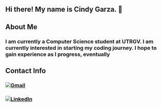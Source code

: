 ## Hi there! My name is Cindy Garza. 👋

## About Me
### I am currently a Computer Science student at UTRGV. I am currently interested in starting my coding journey. I hope to gain experience as I progress, eventually 

## Contact Info
### [![Gmail](https://img.shields.io/badge/Gmail-D14836?logo=gmail&logoColor=white)](cgrdz10@gmail.com)
### [![LinkedIn](https://custom-icon-badges.demolab.com/badge/LinkedIn-0A66C2?logo=linkedin-white&logoColor=fff)](cgrdz10@gmail.com)
